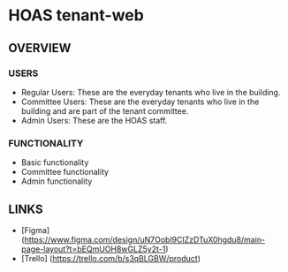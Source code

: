 # HOAS tenant-web
##
## OVERVIEW
### USERS
- Regular Users: These are the everyday tenants who live in the building.
- Committee Users: These are the everyday tenants who live in the building and are part of the tenant committee.
- Admin Users: These are the HOAS staff.

### FUNCTIONALITY
- Basic functionality
- Committee functionality
- Admin functionality

## LINKS

 - [Figma] (https://www.figma.com/design/uN7Oobl9CIZzDTuX0hgdu8/main-page-layout?t=bEQmUOH8wGLZ5y2t-1)
 - [Trello] (https://trello.com/b/s3qBLGBW/product)


